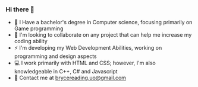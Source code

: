 ### Hi there 👋

<!--
**BryceReading/BryceReading** is a ✨ _special_ ✨ repository because its `README.md` (this file) appears on your GitHub profile.
Here are some ideas to get you started:
-->

- 🔭 I Have a bachelor's degree in Computer science, focusing primarily on Game programming
- 👯 I'm looking to collaborate on any project that can help me increase my coding ability
- ⚡ I'm developing my Web Development Abilities, working on programming and design aspects
- 💻 I work primarily with HTML and CSS; however, I'm also knowledgeable in C++, C# and Javascript
- :bug: Contact me at brycereading.uo@gmail.com

